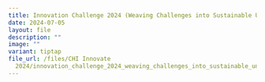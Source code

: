 ```yaml
---
title: Innovation Challenge 2024 (Weaving Challenges into Sustainable Uniforms)
date: 2024-07-05
layout: file
description: ""
image: ""
variant: tiptap
file_url: /files/CHI Innovate
  2024/innovation_challenge_2024_weaving_challenges_into_sustainable_uniforms.pdf
---
```

